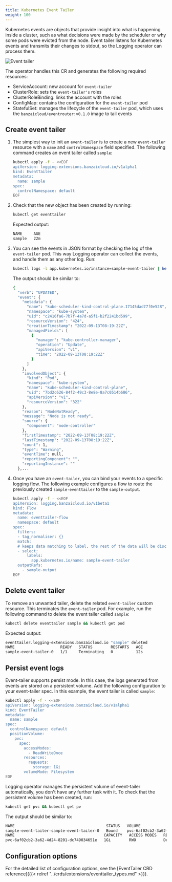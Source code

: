 ```yaml
---
title: Kubernetes Event Tailer
weight: 100
---
```


Kubernetes events are objects that provide insight into what is happening inside a cluster, such as what decisions were made by the scheduler or why some pods were evicted from the node. Event tailer listens for Kubernetes events and transmits their changes to stdout, so the Logging operator can process them.

![Event tailer](../logging-extensions-event-tailer.png)

The operator handles this CR and generates the following required resources:

- ServiceAccount: new account for `event-tailer`
- ClusterRole: sets the `event-tailer's` roles
- ClusterRoleBinding: links the account with the roles
- ConfigMap: contains the configuration for the `event-tailer` pod
- StatefulSet: manages the lifecycle of the `event-tailer` pod, which uses the `banzaicloud/eventrouter:v0.1.0` image to tail events

## Create event tailer

1. The simplest way to init an `event-tailer` is to create a new `event-tailer` resource with a `name` and `controlNamespace` field specified. The following command creates an event tailer called `sample`:

    ```bash
    kubectl apply -f - <<EOF
    apiVersion: logging-extensions.banzaicloud.io/v1alpha1
    kind: EventTailer
    metadata:
      name: sample
    spec:
      controlNamespace: default
    EOF
    ```

1. Check that the new object has been created by running:

    ```bash
    kubectl get eventtailer
    ```

    Expected output:

    ```bash
    NAME     AGE
    sample   22m
    ```

1. You can see the events in JSON format by checking the log of the `event-tailer` pod. This way Logging operator can collect the events, and handle them as any other log. Run:

    ```bash
    kubectl logs -l app.kubernetes.io/instance=sample-event-tailer | head -1 | jq
    ```

    The output should be similar to:

    ```bash
    {
      "verb": "UPDATED",
      "event": {
        "metadata": {
          "name": "kube-scheduler-kind-control-plane.17145dad77f0e528",
          "namespace": "kube-system",
          "uid": "c2416fa6-7b7f-4a7d-a5f1-b2f2241bd599",
          "resourceVersion": "424",
          "creationTimestamp": "2022-09-13T08:19:22Z",
          "managedFields": [
            {
              "manager": "kube-controller-manager",
              "operation": "Update",
              "apiVersion": "v1",
              "time": "2022-09-13T08:19:22Z"
            }
          ]
        },
        "involvedObject": {
          "kind": "Pod",
          "namespace": "kube-system",
          "name": "kube-scheduler-kind-control-plane",
          "uid": "7bd2c626-84f2-49c3-8e8e-8a7c0514b686",
          "apiVersion": "v1",
          "resourceVersion": "322"
        },
        "reason": "NodeNotReady",
        "message": "Node is not ready",
        "source": {
          "component": "node-controller"
        },
        "firstTimestamp": "2022-09-13T08:19:22Z",
        "lastTimestamp": "2022-09-13T08:19:22Z",
        "count": 1,
        "type": "Warning",
        "eventTime": null,
        "reportingComponent": "",
        "reportingInstance": ""
      },...
    ```

1. Once you have an `event-tailer`, you can bind your events to a specific logging flow. The following example configures a flow to route the previously created `sample-eventtailer` to the `sample-output`.

    ```bash
    kubectl apply -f - <<EOF
    apiVersion: logging.banzaicloud.io/v1beta1
    kind: Flow
    metadata:
      name: eventtailer-flow
      namespace: default
    spec:
      filters:
      - tag_normaliser: {}
      match:
      # keeps data matching to label, the rest of the data will be discarded by this flow implicitly
      - select:
          labels:
            app.kubernetes.io/name: sample-event-tailer
      outputRefs:
        - sample-output
    EOF
    ```

## Delete event tailer

To remove an unwanted tailer, delete the related `event-tailer` custom resource. This terminates the `event-tailer` pod. For example, run the following command to delete the event tailer called `sample`:

```bash
kubectl delete eventtailer sample && kubectl get pod
```

Expected output:

```bash
eventtailer.logging-extensions.banzaicloud.io "sample" deleted
NAME                    READY   STATUS        RESTARTS   AGE
sample-event-tailer-0   1/1     Terminating   0          12s
```

## Persist event logs

Event-tailer supports persist mode. In this case, the logs generated from events are stored on a persistent volume. Add the following configuration to your event-tailer spec. In this example, the event tailer is called `sample`:

```bash
kubectl apply -f - <<EOF
apiVersion: logging-extensions.banzaicloud.io/v1alpha1
kind: EventTailer
metadata:
  name: sample
spec:
  controlNamespace: default
  positionVolume:
    pvc:
      spec:
        accessModes:
          - ReadWriteOnce
        resources:
          requests:
            storage: 1Gi
        volumeMode: Filesystem
EOF
```

Logging operator manages the persistent volume of event-tailer automatically, you don't have any further task with it. To check that the persistent volume has been created, run:

```bash
kubectl get pvc && kubectl get pv
```

The output should be similar to:

```bash
NAME                                        STATUS   VOLUME                                     CAPACITY   ACCESS MODES   STORAGECLASS   AGE
sample-event-tailer-sample-event-tailer-0   Bound    pvc-6af02cb2-3a62-4d24-8201-dc749034651e   1Gi        RWO            standard       43s
NAME                                       CAPACITY   ACCESS MODES   RECLAIM POLICY   STATUS   CLAIM                                               STORAGECLASS   REASON   AGE
pvc-6af02cb2-3a62-4d24-8201-dc749034651e   1Gi        RWO            Delete           Bound    default/sample-event-tailer-sample-event-tailer-0   standard                42s
```

## Configuration options

For the detailed list of configuration options, see the [EventTailer CRD reference]({{< relref "../crds/extensions/eventtailer_types.md" >}}).
